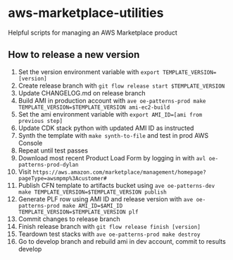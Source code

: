 # aws-marketplace-utilities

Helpful scripts for managing an AWS Marketplace product

## How to release a new version

1. Set the version environment variable with `export TEMPLATE_VERSION=[version]`
1. Create release branch with `git flow release start $TEMPLATE_VERSION`
1. Update CHANGELOG.md on release branch
1. Build AMI in production account with `ave oe-patterns-prod make TEMPLATE_VERSION=$TEMPLATE_VERSION ami-ec2-build`
1. Set the ami environment variable with `export AMI_ID=[ami from previous step]`
1. Update CDK stack python with updated AMI ID as instructed
1. Synth the template with `make synth-to-file` and test in prod AWS Console
1. Repeat until test passes
1. Download most recent Product Load Form by logging in with `avl oe-patterns-prod-dylan`
1. Visit `https://aws.amazon.com/marketplace/management/homepage?pageType=awsmpmp%3Acustomer#`
1. Publish CFN template to artifacts bucket using `ave oe-patterns-dev make TEMPLATE_VERSION=$TEMPLATE_VERSION publish`
1. Generate PLF row using AMI ID and release version with `ave oe-patterns-prod make AMI_ID=$AMI_ID TEMPLATE_VERSION=$TEMPLATE_VERSION plf`
1. Commit changes to release branch
1. Finish release branch with `git flow release finish [version]`
1. Teardown test stacks with `ave oe-patterns-prod make destroy`
1. Go to develop branch and rebuild ami in dev account, commit to results develop
